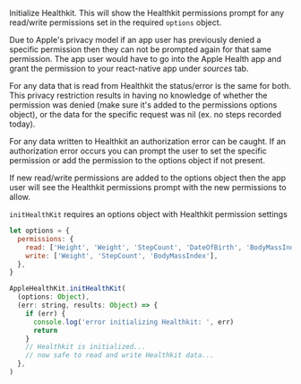 Initialize Healthkit. This will show the Healthkit permissions prompt for any read/write permissions set in the required `options` object.

Due to Apple's privacy model if an app user has previously denied a specific permission then they can not be prompted again for that same permission. The app user would have to go into the Apple Health app and grant the permission to your react-native app under _sources_ tab.

For any data that is read from Healthkit the status/error is the same for both. This privacy restriction results in having no knowledge of whether the permission was denied (make sure it's added to the permissions options object), or the data for the specific request was nil (ex. no steps recorded today).

For any data written to Healthkit an authorization error can be caught. If an authorization error occurs you can prompt the user to set the specific permission or add the permission to the options object if not present.

If new read/write permissions are added to the options object then the app user will see the Healthkit permissions prompt with the new permissions to allow.

`initHealthKit` requires an options object with Healthkit permission settings

```javascript
let options = {
  permissions: {
    read: ['Height', 'Weight', 'StepCount', 'DateOfBirth', 'BodyMassIndex'],
    write: ['Weight', 'StepCount', 'BodyMassIndex'],
  },
}
```

```javascript
AppleHealthKit.initHealthKit(
  (options: Object),
  (err: string, results: Object) => {
    if (err) {
      console.log('error initializing Healthkit: ', err)
      return
    }
    // Healthkit is initialized...
    // now safe to read and write Healthkit data...
  },
)
```
